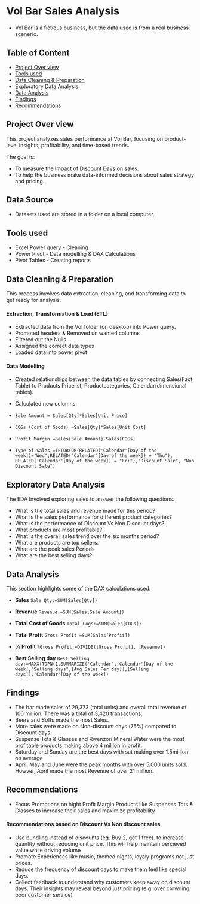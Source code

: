 # Vol Bar Sales Analysis

- Vol Bar is a fictious business, but the data used is from a real business scenerio.
  
## Table of Content

- [Project Over view](#project-over-view)
- [Tools used](#tools-used)
- [Data Cleaning & Preparation](#data-cleaning-&-preparation)
- [Exploratory Data Analysis](#exploratory-data-analysis)
- [Data Analysis](#data-analysis)
- [Findings](#findings)
- [Recommendations](#recommendations)
  
## Project Over view

This project analyzes sales performance at Vol Bar, focusing on product-level insights, profitability, and time-based trends.

The goal is:
- To measure the Impact of Discount Days on sales.
- To  help the business make data-informed decisions about sales strategy and pricing.

## Data Source

- Datasets used are stored in a folder on a local computer.

## Tools used

- Excel Power query - Cleaning
- Power Pivot - Data modelling & DAX Calculations
- Pivot Tables - Creating reports

## Data Cleaning & Preparation

This process involves data extraction, cleaning, and transforming data to get ready for analysis.

#### Extraction, Transformation & Load (ETL)
- Extracted data from the Vol folder (on desktop) into Power query.
- Promoted headers & Removed un wanted columns
- Filtered out the Nulls
- Assigned the correct data types
- Loaded data into power pivot

#### Data Modelling

- Created relationships between the data tables by connecting Sales(Fact Table) to Products Pricelist, Productcategories, Calendar(dimensional tables).

- Calculated new columns:
- ```Sale Amount = Sales[Qty]*Sales[Unit Price]```
- ```COGs (Cost of Goods) =Sales[Qty]*Sales[Unit Cost]```
- ```Profit Margin =Sales[Sale Amount]-Sales[COGs]```
- ```Type of Sales =IF(OR(OR(RELATED('Calendar'[Day of the week])="Wed",RELATED('Calendar'[Day of the week]) = "Thu"), RELATED('Calendar'[Day of the week]) = "Fri"),"Discount Sale", "Non Discount Sale")```

## Exploratory Data Analysis

The EDA Involved exploring sales to answer the following questions.

- What is the total sales and revenue made for this period?
- What is the sales performance for different product categories?
- What is the performance of Discount Vs Non Discount days?
- What products are most profitable?
- What is the overall sales trend over the six months period?
- What are products are top sellers.
- What are the peak sales Periods
- What are the best selling days?

## Data Analysis

This section highlights some of the DAX calculations used:

- **Sales**
```Sale Qty:=SUM(Sales[Qty])```

- **Revenue**
```Revenue:=SUM(Sales[Sale Amount])```

- **Total Cost of Goods**
```Total Cogs:=SUM(Sales[COGs])```

- **Total Profit**
```Gross Profit:=SUM(Sales[Profit])```

- **% Profit**
```%Gross Profit:=DIVIDE([Gross Profit], [Revenue])```

- **Best Selling day**
```Best Selling day:=MAXX(TOPN(1,SUMMARIZE('Calendar','Calendar'[Day of the week],"Selling days",[Avg Sales Per day]),[Selling days]),'Calendar'[Day of the week])```

## Findings

- The bar made sales of 29,373 (total units) and overall total revenue of 106 million. There was a total of 3,420 transactions.
- Beers and Softs made the most Sales.
- More sales were made on Non-discount days (75%) compared to Discount days.
- Suspense Tots & Glasses and Rwenzori Mineral Water were the most profitable products making above 4 million in profit.
- Saturday and Sunday are the best days with sat making over 1.5million on average
- April, May and June were the peak months with over 5,000 units sold. Howver, April made the most Revenue of over 21 million.

## Recommendations

- Focus Promotions on hight Profit Margin Products like Suspenses Tots & Glasses to increase their sales and maximize profitability

#### Recommendations based on Discount Vs Non discount sales

- Use bundling instead of discounts (eg. Buy 2, get 1 free). to increase quantity without reducing unit price. This will help maintain percieved value while driving volume
- Promote Experiences like music, themed nights, loyaly programs not just prices.
- Reduce the frequency of discount days to make them feel like special days.
- Collect feedback to understand  why customers keep away on discount days. Their insights may reveal beyond just pricing (e.g. over crowding, poor customer service)

